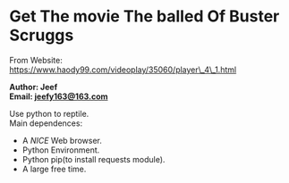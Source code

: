 # Get The movie The balled Of Buster Scruggs

From Website: https://www.haody99.com/videoplay/35060/player\_4\_1.html

**Author: Jeef**  
**Email: jeefy163@163.com**

Use python to reptile.  
Main dependences:
- A *NICE* Web browser.  
- Python Environment.  
- Python pip(to install requests module).  
- A large free time.
